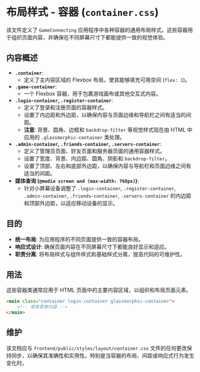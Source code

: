 # 布局样式 - 容器 (`container.css`)

该文件定义了 `GameConnecting` 应用程序中各种容器的通用布局样式。这些容器用于组织页面内容，并确保在不同屏幕尺寸下都能提供一致的视觉体验。

## 内容概述

-   **`.container`**: 
    -   定义了主内容区域的 Flexbox 布局，使其能够填充可用空间 (`flex: 1`)。
-   **`.game-container`**: 
    -   一个 Flexbox 容器，用于包裹游戏画布或其他交互式内容。
-   **`.login-container`, `.register-container`**: 
    -   定义了登录和注册页面的容器样式。
    -   设置了内边距和外边距，以确保内容与页面边缘和导航栏之间有适当的间距。
    -   **注意**: 背景、圆角、边框和 `backdrop-filter` 等视觉样式现在由 HTML 中应用的 `.glassmorphic-container` 类处理。
-   **`.admin-container`, `.friends-container`, `.servers-container`**: 
    -   定义了管理员页面、好友页面和服务器页面的通用容器样式。
    -   设置了宽度、背景、内边距、圆角、阴影和 `backdrop-filter`。
    -   设置了顶部、左右和底部外边距，以确保内容与导航栏和页面边缘之间有适当的间距。
-   **媒体查询 (`@media screen and (max-width: 768px)`)**: 
    -   针对小屏幕设备调整了 `.login-container`, `.register-container`, `.admin-container`, `.friends-container`, `.servers-container` 的内边距和顶部外边距，以适应移动设备的显示。

## 目的

-   **统一布局**: 为应用程序的不同页面提供一致的容器布局。
-   **响应式设计**: 确保页面内容在不同屏幕尺寸下都能良好显示和适应。
-   **职责分离**: 将布局样式与组件样式和基础样式分离，提高代码的可维护性。

## 用法

这些容器类通常应用于 HTML 页面中的主要内容区域，以组织和布局页面元素。

```html
<main class="container login-container glassmorphic-container">
    <!-- 登录表单内容 -->
</main>
```

## 维护

该文档应与 `frontend/public/styles/layout/container.css` 文件的任何更改保持同步，以确保其准确性和实用性。特别是当容器的布局、间距或响应式行为发生变化时。
